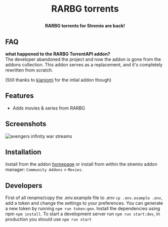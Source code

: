 <h1 align="center">
  <p>RARBG torrents</p>
</h1>

<h4 align="center">RARBG torrents for Stremio are back!</h4>

## FAQ
**what happened to the RARBG TorrentAPI addon?**<br>
The developer abandoned the project and now the addon is gone from the addons collection. This addon serves as a replacement, and it's completely rewritten from scratch.

(Still thanks to [kianjomi](https://github.com/kianjomi/RARBG-TorrentAPI-Stremio) for the intial addon though)

## Features
- Adds movies & series from RARBG

## Screenshots
![avengers infinity war streams](https://i.imgur.com/q3bdXlV.jpg)

## Installation
Install from the addon [homepage](https://stremio-rarbg-addon.sleeyax.tk) or install from within
the stremio addon manager: `Community Addons` > `Movies`.

## Developers
First of all rename/copy the .env.example file to .env `cp .env.example .env`, add a token and change the settings to your preferences. 
You can generate a new token by running `npm run token:gen`. Install the dependencies using npm `npm install`.
To start a development server run `npm run start:dev`, in production you should use `npm run start`
